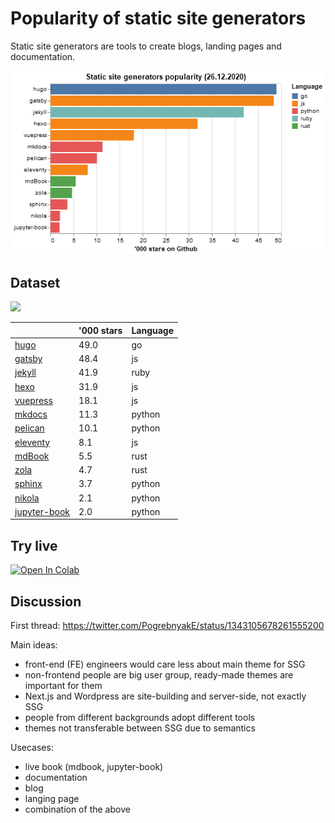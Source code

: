 # Popularity of static site generators

Static site generators are tools to create blogs, landing pages and documentation.

![](images/plot.png)

## Dataset

<a href="https://raw.githubusercontent.com/epogrebnyak/ssg/main/data/ssg.csv"><img src="https://img.shields.io/badge/download-csv-brightgreen"></a>

|                                                                  |   '000 stars | Language   |
|------------------------------------------------------------------|--------------|------------|
| [hugo](https://github.com/gohugoio/hugo/)                        |         49.0 | go         |
| [gatsby](https://github.com/gatsbyjs/gatsby/)                    |         48.4 | js         |
| [jekyll](https://github.com/jekyll/jekyll/)                      |         41.9 | ruby       |
| [hexo](https://github.com/hexojs/hexo/)                          |         31.9 | js         |
| [vuepress](https://github.com/vuejs/vuepress/)                   |         18.1 | js         |
| [mkdocs](https://github.com/mkdocs/mkdocs/)                      |         11.3 | python     |
| [pelican](https://github.com/getpelican/pelican/)                |         10.1 | python     |
| [eleventy](https://github.com/11ty/eleventy/)                    |          8.1 | js         |
| [mdBook](https://github.com/rust-lang/mdBook/)                   |          5.5 | rust       |
| [zola](https://github.com/getzola/zola/)                         |          4.7 | rust       |
| [sphinx](https://github.com/sphinx-doc/sphinx/)                  |          3.7 | python     |
| [nikola](https://github.com/getnikola/nikola/)                   |          2.1 | python     |
| [jupyter-book](https://github.com/executablebooks/jupyter-book/) |          2.0 | python     |


## Try live

<a href="https://colab.research.google.com/drive/1041e6yOyVRty5lirnbZOAU1zJ3TN77ta?usp=sharing">
  <img src="https://colab.research.google.com/assets/colab-badge.svg" alt="Open In Colab"/>
</a>

## Discussion

First thread: https://twitter.com/PogrebnyakE/status/1343105678261555200

Main ideas:

 - front-end (FE) engineers would care less about main theme for SSG
 - non-frontend people are big user group, ready-made themes are important for them
 - Next.js and Wordpress are site-building and server-side, not exactly SSG
 - people from different backgrounds adopt different tools
 - themes not transferable between SSG due to semantics
 
Usecases:

 - live book (mdbook, jupyter-book)
 - documentation
 - blog
 - langing page
 - combination of the above
